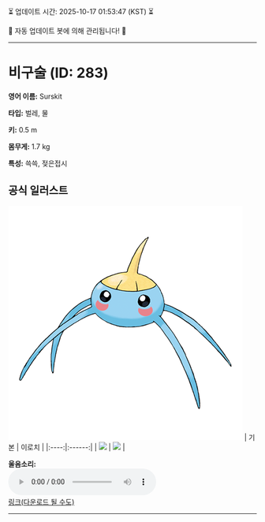 
⏳ 업데이트 시간: 2025-10-17 01:53:47 (KST) ⏳

🤖 자동 업데이트 봇에 의해 관리됩니다! 🤖

---

# 비구술 (ID: 283)
**영어 이름:** Surskit

**타입:** 벌레, 물

**키:** 0.5 m

**몸무게:** 1.7 kg

**특성:** 쓱쓱, 젖은접시

## 공식 일러스트
![](https://raw.githubusercontent.com/PokeAPI/sprites/master/sprites/pokemon/other/official-artwork/283.png)
| 기본 | 이로치 |
|:----:|:------:|
| <img src="http://play.pokemonshowdown.com/sprites/ani/surskit.gif" width="200"> | <img src="http://play.pokemonshowdown.com/sprites/ani-shiny/surskit.gif" width="200"> |

**울음소리:**<br><audio controls src="https://raw.githubusercontent.com/PokeAPI/cries/main/cries/pokemon/latest/283.ogg"></audio><br> [링크(다운로드 될 수도)](https://raw.githubusercontent.com/PokeAPI/cries/main/cries/pokemon/latest/283.ogg)


---
